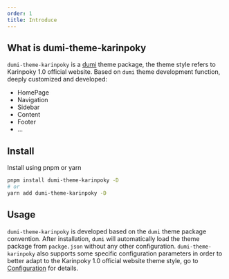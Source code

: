 ```yaml
---
order: 1
title: Introduce
---
```


## What is dumi-theme-karinpoky

`dumi-theme-karinpoky` is a [dumi][dumi-url] theme package, the theme style refers to Karinpoky 1.0 official website. Based on `dumi` theme development function, deeply customized and developed:

- HomePage
- Navigation
- Sidebar
- Content
- Footer
- ...

## Install

Install using pnpm or yarn

```bash
pnpm install dumi-theme-karinpoky -D
# or
yarn add dumi-theme-karinpoky -D
```

## Usage

`dumi-theme-karinpoky` is developed based on the `dumi` theme package convention. After installation, `dumi` will automatically load the theme package from `packge.json` without any other configuration. `dumi-theme-karinpoky` also supports some specific configuration parameters in order to better adapt to the Karinpoky 1.0 official website theme style, go to [Configuration](/config/base-en) for details.

[dumi-url]: https://d.umijs.org/
